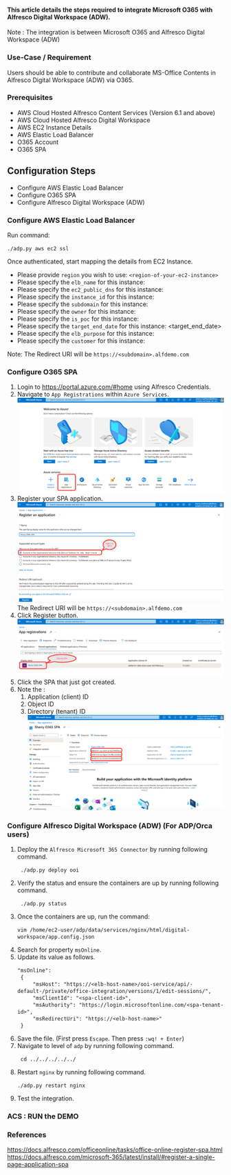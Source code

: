 #### This article details the steps required to integrate Microsoft O365 with Alfresco Digital Workspace (ADW).

Note : The integration is between Microsoft O365 and Alfresco Digital Workspace (ADW)

### Use-Case / Requirement
Users should be able to contribute and collaborate MS-Office Contents in Alfresco Digital Workspace (ADW) via O365.

### Prerequisites

* AWS Cloud Hosted Alfresco Content Services (Version 6.1 and above)
* AWS Cloud Hosted Alfresco Digital Workspace
* AWS EC2 Instance Details
* AWS Elastic Load Balancer
* O365 Account
* O365 SPA

## Configuration Steps

* Configure AWS Elastic Load Balancer
* Configure O365 SPA
* Configure Alfresco Digital Workspace (ADW)
  
### Configure AWS Elastic Load Balancer

Run command:
```
./adp.py aws ec2 ssl
```
Once authenticated, start mapping the details from EC2 Instance.

* Please provide `region` you wish to use: `<region-of-your-ec2-instance>`
* Please specify the `elb_name` for this instance: <myname-mycustomername>
* Please specify the `ec2_public_dns` for this instance: <Public-IPv4-DNS from AWS Instance Details Page>
* Please specify the `instance_id` for this instance: <Instance ID from AWS Instance Details Page>
* Please specify the `subdomain` for this instance: <mycustomername>
* Please specify the `owner` for this instance: <myname>
* Please specify the `is_poc` for this instance: <false>
* Please specify the `target_end_date` for this instance: <target_end_date>
* Please specify the `elb_purpose` for this instance: <demo>
* Please specify the `customer` for this instance: <mycustomername>

Note: The Redirect URI will be `https://<subdomain>.alfdemo.com`

### Configure O365 SPA

1. Login to https://portal.azure.com/#home using Alfresco Credentials.
2. Navigate to `App Registrations` within `Azure Services`.
   ![app-home](assets/spa-home.png)
3. Register your SPA application. ![app-regn-1](assets/spa-regn-1.png)
   The Redirect URI will be `https://<subdomain>.alfdemo.com`
4. Click Register button. ![spa-regn](assets/spa-regn.png)
5. Click the SPA that just got created.
6. Note the :
   1. Application (client) ID
   2. Object ID
   3. Directory (tenant) ID 
![spa-config](assets/spa-config.png)

### Configure Alfresco Digital Workspace (ADW) (For ADP/Orca users)

1. Deploy the `Alfresco Microsoft 365 Connector` by running following command.
   ```
    ./adp.py deploy ooi
    ```
2. Verify the status and ensure the containers are up by running following command.
   ```
    ./adp.py status
    ```
3. Once the containers are up, run the command:
    ```
    vim /home/ec2-user/adp/data/services/nginx/html/digital-workspace/app.config.json
    ```
3. Search for property `msOnline`.
4. Update its value as follows.
   ``` properties
   "msOnline": 
    {
        "msHost": "https://<elb-host-name>/ooi-service/api/-default-/private/office-integration/versions/1/edit-sessions/",
        "msClientId": "<spa-client-id>",
        "msAuthority": "https://login.microsoftonline.com/<spa-tenant-id>",
        "msRedirectUri": "https://<elb-host-name>"
    }
   ```
5. Save the file. (First press `Escape`. Then press `:wq! + Enter`)
6. Navigate to level of `adp` by running following command.
   ```
    cd ../../../../../
    ```
7.  Restart `nginx` by running following command.
    ```
    ./adp.py restart nginx
    ```
8. Test the integration.



### ACS : RUN the DEMO

### References
https://docs.alfresco.com/officeonline/tasks/office-online-register-spa.html
https://docs.alfresco.com/microsoft-365/latest/install/#register-a-single-page-application-spa